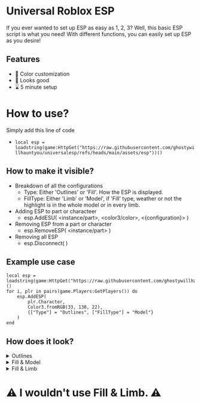 # Universal Roblox ESP

If you ever wanted to set up ESP as easy as 1, 2, 3? Well, this basic ESP script is what you need! With different functions, you can easily set up ESP as you desire!

## Features

- 🌈 Color customization
- 👀 Looks good
- ⌛ 5 minute setup


# How to use?

Simply add this line of code
- `local esp = loadstring(game:HttpGet("https://raw.githubusercontent.com/ghostywillhauntyou/universalesp/refs/heads/main/assets/esp"))() `

## How to make it visible?
- Breakdown of all the configurations
  - Type: Either 'Outlines' or 'Fill'. How the ESP is displayed.
  - FillType: Either 'Limb' or 'Model', if 'Fill' type, weather or not the highlight is in the whole model or in every limb.
- Adding ESP to part or characteer
  - esp.AddESU( <instance/part>, <color3/color>, <{configuration}> )
- Removing ESP from a part or character
  - esp.RemoveESP( <instance/part> )
- Removing all ESP
   - esp.Disconnect( <void> )

## Example use case

```
local esp = loadstring(game:HttpGet("https://raw.githubusercontent.com/ghostywillhauntyou/universalesp/refs/heads/main/assets/esp"))()
for i, plr in pairs(game.Players:GetPlayers()) do
    esp.AddESP(
        plr.Character,
        Color3.fromRGB(33, 130, 22), 
        {["Type"] = "Outlines", ["FillType"] = "Model"}
    )
end
```

## How does it look?

<details>
<summary>Outlines</summary>
<img src="https://cdn.discordapp.com/attachments/1274068491871191112/1301936949803749407/image.png?ex=67264ac5&is=6724f945&hm=95c300bbd655cf6052f142362499b2f1da28d10f20868ed06121dc3959056d01&" width="500">
</details>

<details>
<summary>Fill & Model</summary>
<img src="https://cdn.discordapp.com/attachments/1274068491871191112/1301937273524326480/image.png?ex=67264b12&is=6724f992&hm=020c87f94c31b8b1e1ee3e58a551fc4ba546b78b68a3b4a4286eb185b0f78b57&" width="500">
</details>

<details>
<summary>Fill & Limb</summary>
<img src="https://cdn.discordapp.com/attachments/1274068491871191112/1301937494744371322/image.png?ex=67264b47&is=6724f9c7&hm=e1e583b8c00b3aa4ac36464be4d84751d8192adc0ff6b1a0c4e2cf31e995932b&" width="500">
</details>



# ⚠ I wouldn't use Fill & Limb. ⚠
